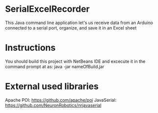 # SerialExcelRecorder
This Java command line application let's us receive data from an Arduino connected to a serial port, organize, and save it in an Excel sheet

# Instructions
You should build this project with NetBeans IDE and excecute it in the command prompt at as: java -jar nameOfBuild.jar

# External used libraries
Apache POI: https://github.com/apache/poi
JavaSerial: https://github.com/NeuronRobotics/nrjavaserial
